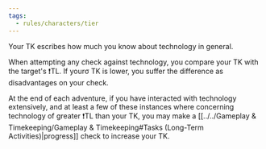 ```yaml
---
tags:
  - rules/characters/tier
---
```


Your TK escribes how much you know about technology in general.

When attempting any check against technology, you compare your TK with the target's ❗TL. If yourσ TK is lower, you suffer the difference as disadvantages on your check.

At the end of each adventure, if you have interacted with technology extensively, and at least a few of these instances where concerning technology of greater ❗TL than your TK, you may make a [[../../Gameplay & Timekeeping/Gameplay & Timekeeping#Tasks (Long-Term Activities)|progress]] check to increase your TK.